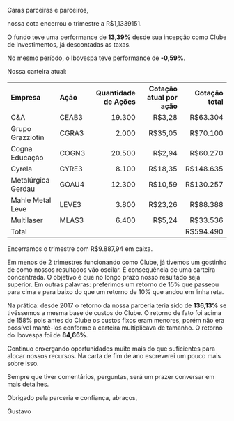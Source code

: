 Caras parceiras e parceiros,

nossa cota encerrou o trimestre a R$1,1339151.

O fundo teve uma performance de **13,39%** desde sua incepção como Clube de Investimentos, já descontadas as taxas.

No mesmo período, o Ibovespa teve performance de **-0,59%**.

Nossa carteira atual:

<table cellspacing="0" cellpadding="10">
  <tr>
    <th align="left">Empresa</th>
    <th align="left">Ação</th>
    <th align="right">Quantidade de Ações</th>
    <th align="right">Cotação atual por ação</th>
    <th align="right">Cotação total</th>
  </tr>
  <tr>
    <td>C&A</td>
    <td>CEAB3</td>
    <td align="right">19.300</td>
    <td align="right">R$3,28</td>
    <td align="right">R$63.304</td>
  </tr>
  <tr>
    <td>Grupo Grazziotin</td>
    <td>CGRA3</td>
    <td align="right">2.000</td>
    <td align="right">R$35,05</td>
    <td align="right">R$70.100</td>
  </tr>
  <tr>
    <td>Cogna Educação</td>
    <td>COGN3</td>
    <td align="right">20.500</td>
    <td align="right">R$2,94</td>
    <td align="right">R$60.270</td>
  </tr>
  <tr>
    <td>Cyrela</td>
    <td>CYRE3</td>
    <td align="right">8.100</td>
    <td align="right">R$18,35</td>
    <td align="right">R$148.635</td>
  </tr>
  <tr>
    <td>Metalúrgica Gerdau</td>
    <td>GOAU4</td>
    <td align="right">12.300</td>
    <td align="right">R$10,59</td>
    <td align="right">R$130.257</td>
  </tr>
  <tr>
    <td>Mahle Metal Leve</td>
    <td>LEVE3</td>
    <td align="right">3.800</td>
    <td align="right">R$23,26</td>
    <td align="right">R$88.388</td>
  </tr>
  <tr>
    <td>Multilaser</td>
    <td>MLAS3</td>
    <td align="right">6.400</td>
    <td align="right">R$5,24</td>
    <td align="right">R$33.536</td>
  </tr>
  <tr>
    <td>Total</td>
    <td>&nbsp;</td>
    <td align="right">&nbsp;</td>
    <td align="right">&nbsp;</td>
    <td align="right">R$594.490</td>
  </tr>
</table>

Encerramos o trimestre com R$9.887,94 em caixa.

Em menos de 2 trimestres funcionando como Clube, já tivemos um gostinho de como nossos resultados vão oscilar. É consequência de uma carteira concentrada. O objetivo é que no longo prazo nosso resultado seja superior. Em outras palavras: preferimos um retorno de 15% que passeou para cima e para baixo do que um retorno de 10% que andou em linha reta.

Na prática: desde 2017 o retorno da nossa parceria teria sido de **136,13%** se tivéssemos a mesma base de custos do Clube. O retorno de fato foi acima de 158% pois antes do Clube os custos fixos eram menores, porém não era possível mantê-los conforme a carteira multiplicava de tamanho. O retorno do Ibovespa foi de **84,66%**.

Continuo enxergando oportunidades muito mais do que suficientes para alocar nossos recursos. Na carta de fim de ano escreverei um pouco mais sobre isso.

Sempre que tiver comentários, perguntas, será um prazer conversar em mais detalhes.

Obrigado pela parceria e confiança, abraços,

Gustavo
